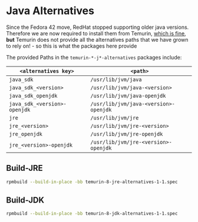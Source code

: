 # Java Alternatives

Since the Fedora 42 move, RedHat stopped supporting older java versions. Therefore we are now required to install them from Temurin, <ins>which is fine</ins>, **but** Temurin does not provide all the alternatives paths that we have grown to rely on! - so this is what the packages here provide

The provided Paths in the `temurin-*-j*-alternatives` packages include:

`<alternatives key>` | `<path>`
---|---
`java_sdk` | `/usr/lib/jvm/java`
`java_sdk_<version>` | `/usr/lib/jvm/java-<version>`
`java_sdk_openjdk` | `/usr/lib/jvm/java-openjdk`
`java_sdk_<version>-openjdk` | `/usr/lib/jvm/java-<version>-openjdk`
`jre` | `/usr/lib/jvm/jre`
`jre_<version>` | `/usr/lib/jvm/jre-<version>`
`jre_openjdk` | `/usr/lib/jvm/jre-openjdk`
`jre_<version>-openjdk` | `/usr/lib/jvm/jre-<version>-openjdk`

## Build-JRE

```bash
rpmbuild --build-in-place -bb temurin-8-jre-alternatives-1-1.spec
```

## Build-JDK

```bash
rpmbuild --build-in-place -bb temurin-8-jdk-alternatives-1-1.spec
```

